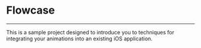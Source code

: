 # Flowcase
---
This is a sample project designed to introduce you to techniques for integrating your animations into an existing iOS application.
